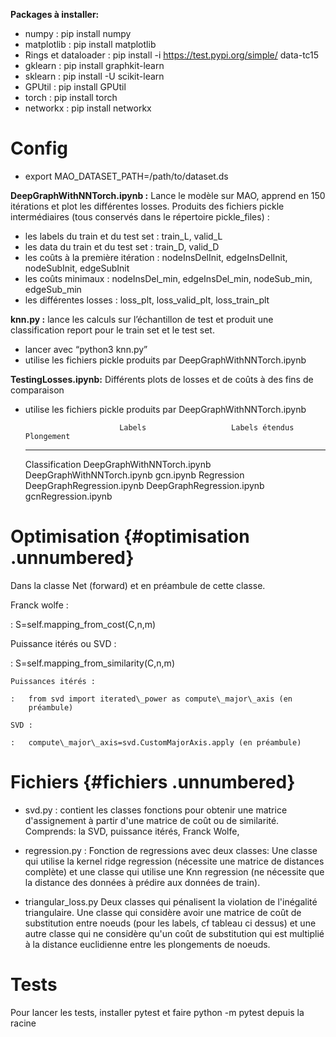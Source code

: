 **Packages à installer:**
- numpy : pip install numpy
- matplotlib : pip install matplotlib
- Rings et dataloader :
         pip install -i https://test.pypi.org/simple/ data-tc15
- gklearn :  pip install graphkit-learn
- sklearn : pip install -U scikit-learn
- GPUtil : pip install GPUtil
- torch : pip install torch
- networkx : pip install networkx
# Config
 * export MAO_DATASET_PATH=/path/to/dataset.ds

**DeepGraphWithNNTorch.ipynb :**
Lance le modèle sur MAO, apprend en 150 itérations et plot les différentes losses.
Produits des fichiers pickle intermédiaires (tous conservés dans le répertoire pickle_files) :
- les labels du train et du test set : train_L, valid_L
- les data du train et du test set : train_D, valid_D
- les coûts à la première itération : nodeInsDelInit, edgeInsDelInit, nodeSubInit, edgeSubInit
- les coûts minimaux : nodeInsDel_min, edgeInsDel_min, nodeSub_min, edgeSub_min
- les différentes losses : loss_plt, loss_valid_plt, loss_train_plt

**knn.py :**
lance les calculs sur l’échantillon de test et produit une classification report pour le train set et le test set.
- lancer avec “python3 knn.py”
- utilise les fichiers pickle produits par DeepGraphWithNNTorch.ipynb 

**TestingLosses.ipynb:**
Différents plots de losses et de coûts à des fins de comparaison
- utilise les fichiers pickle produits par  DeepGraphWithNNTorch.ipynb 



                           Labels                   Labels étendus             Plongement
  ---------------- ---------------------------- ---------------------------- ---------------------
   Classification   DeepGraphWithNNTorch.ipynb   DeepGraphWithNNTorch.ipynb        gcn.ipynb
     Regression     DeepGraphRegression.ipynb    DeepGraphRegression.ipynb    gcnRegression.ipynb

Optimisation {#optimisation .unnumbered}
============

Dans la classe Net (forward) et en préambule de cette classe.

Franck wolfe :

:   S=self.mapping\_from\_cost(C,n,m)

Puissance itérés ou SVD :

:   S=self.mapping\_from\_similarity(C,n,m)

    Puissances itérés :

    :   from svd import iterated\_power as compute\_major\_axis (en
        préambule)

    SVD :

    :   compute\_major\_axis=svd.CustomMajorAxis.apply (en préambule)

Fichiers {#fichiers .unnumbered}
========

-   svd.py : contient les classes fonctions pour obtenir une matrice
    d'assignement à partir d'une matrice de coût ou de similarité.
    Comprends: la SVD, puissance itérés, Franck Wolfe,

-   regression.py : Fonction de regressions avec deux classes: Une
    classe qui utilise la kernel ridge regression (nécessite une matrice
    de distances complète) et une classe qui utilise une Knn regression
    (ne nécessite que la distance des données à prédire aux données de
    train).

-   triangular\_loss.py Deux classes qui pénalisent la violation de
    l'inégalité triangulaire. Une classe qui considère avoir une matrice
    de coût de substitution entre noeuds (pour les labels, cf tableau ci
    dessus) et une autre classe qui ne considère qu'un coût de
    substitution qui est multiplié à la distance euclidienne entre les
    plongements de noeuds.

# Tests
 Pour lancer les tests, installer pytest et faire python -m pytest depuis la racine
